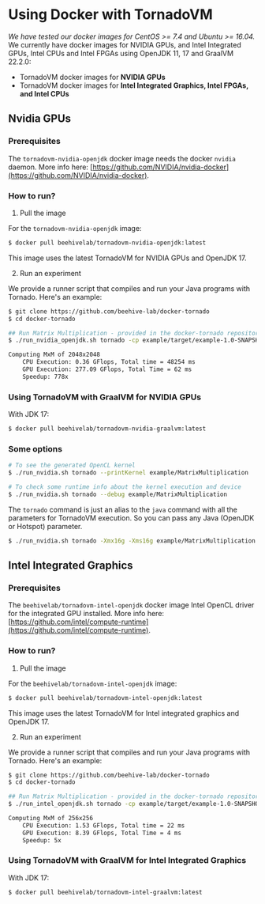 # Using Docker with TornadoVM

_We have tested our docker images for CentOS >= 7.4 and Ubuntu >= 16.04._ We currently have docker images for NVIDIA GPUs, and Intel Integrated GPUs, Intel CPUs and Intel FPGAs using OpenJDK 11, 17 and GraalVM 22.2.0:

* TornadoVM docker images for **NVIDIA GPUs**
* TornadoVM docker images for **Intel Integrated Graphics, Intel FPGAs, and Intel CPUs**

## Nvidia GPUs
### Prerequisites

The `tornadovm-nvidia-openjdk` docker image needs the docker `nvidia` daemon.  More info here: [https://github.com/NVIDIA/nvidia-docker](https://github.com/NVIDIA/nvidia-docker).

### How to run?

1) Pull the image

For the `tornadovm-nvidia-openjdk` image:
```bash
$ docker pull beehivelab/tornadovm-nvidia-openjdk:latest
```

This image uses the latest TornadoVM for NVIDIA GPUs and OpenJDK 17.

2) Run an experiment

We provide a runner script that compiles and run your Java programs with Tornado. Here's an example:

```bash
$ git clone https://github.com/beehive-lab/docker-tornado
$ cd docker-tornado

## Run Matrix Multiplication - provided in the docker-tornado repository
$ ./run_nvidia_openjdk.sh tornado -cp example/target/example-1.0-SNAPSHOT.jar example.MatrixMultiplication

Computing MxM of 2048x2048
	CPU Execution: 0.36 GFlops, Total time = 48254 ms
	GPU Execution: 277.09 GFlops, Total Time = 62 ms
	Speedup: 778x 
```

### Using TornadoVM with GraalVM for NVIDIA GPUs

With JDK 17:

```bash
$ docker pull beehivelab/tornadovm-nvidia-graalvm:latest
```

### Some options

```bash
# To see the generated OpenCL kernel
$ ./run_nvidia.sh tornado --printKernel example/MatrixMultiplication

# To check some runtime info about the kernel execution and device
$ ./run_nvidia.sh tornado --debug example/MatrixMultiplication
```

The `tornado` command is just an alias to the `java` command with all the parameters for TornadoVM execution. So you can pass any Java (OpenJDK or Hotspot) parameter.

```bash
$ ./run_nvidia.sh tornado -Xmx16g -Xms16g example/MatrixMultiplication
```

## Intel Integrated Graphics

### Prerequisites

The `beehivelab/tornadovm-intel-openjdk` docker image Intel OpenCL driver for the integrated GPU installed.  More info here: [https://github.com/intel/compute-runtime](https://github.com/intel/compute-runtime).

### How to run?

1) Pull the image

For the `beehivelab/tornadovm-intel-openjdk` image:
```bash
$ docker pull beehivelab/tornadovm-intel-openjdk:latest
```

This image uses the latest TornadoVM for Intel integrated graphics and OpenJDK 17.

2) Run an experiment

We provide a runner script that compiles and run your Java programs with Tornado. Here's an example:

```bash
$ git clone https://github.com/beehive-lab/docker-tornado
$ cd docker-tornado

## Run Matrix Multiplication - provided in the docker-tornado repository
$ ./run_intel_openjdk.sh tornado -cp example/target/example-1.0-SNAPSHOT.jar example.MatrixMultiplication 256

Computing MxM of 256x256
	CPU Execution: 1.53 GFlops, Total time = 22 ms
	GPU Execution: 8.39 GFlops, Total Time = 4 ms
	Speedup: 5x
```

### Using TornadoVM with GraalVM for Intel Integrated Graphics

With JDK 17:

```bash
$ docker pull beehivelab/tornadovm-intel-graalvm:latest
```

